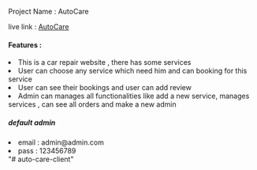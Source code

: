 Project Name : AutoCare

live link : <a href="https://autocare-f9536.web.app/">AutoCare</a>


<h4>Features :</h4>

<li>This is a car repair website , there has some services</li>
<li> User can choose any service which need him and can booking for this service </li>
<li> User can see their bookings and user can add review</li>
<li> Admin can manages all functionalities like add a new service, manages services , can see all orders and make a new admin</li>


<h5>default admin</h5>
<li>email : admin@admin.com</li>
<li>pass : 123456789</li>"# auto-care-client" 

